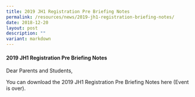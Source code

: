 ```yaml
---
title: 2019 JH1 Registration Pre Briefing Notes
permalink: /resources/news/2019-jh1-registration-briefing-notes/
date: 2018-12-20
layout: post
description: ""
variant: markdown
---
```

#### 2019 JH1 Registration Pre Briefing Notes

Dear Parents and Students,

You can download the 2019 JH1 Registration Pre Briefing Notes here (Event is over). 